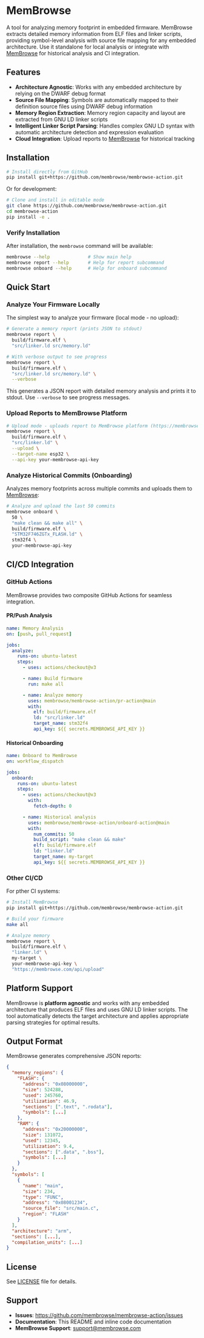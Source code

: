 # MemBrowse

A tool for analyzing memory footprint in embedded firmware. MemBrowse extracts detailed memory information from ELF files and linker scripts, providing symbol-level analysis with source file mapping for any embedded architecture. Use it standalone for local analysis or integrate with [MemBrowse](https://membrowse.com) for historical analysis and CI integration.


## Features

- **Architecture Agnostic**: Works with any embedded architecture by relying on the DWARF debug format
- **Source File Mapping**: Symbols are automatically mapped to their definition source files using DWARF debug information
- **Memory Region Extraction**: Memory region capacity and layout are extracted from GNU LD linker scripts
- **Intelligent Linker Script Parsing**: Handles complex GNU LD syntax with automatic architecture detection and expression evaluation
- **Cloud Integration**: Upload reports to [MemBrowse](https://membrowse.com) for historical tracking

## Installation

```bash
# Install directly from GitHub
pip install git+https://github.com/membrowse/membrowse-action.git
```

Or for development:

```bash
# Clone and install in editable mode
git clone https://github.com/membrowse/membrowse-action.git
cd membrowse-action
pip install -e .
```

### Verify Installation

After installation, the `membrowse` command will be available:

```bash
membrowse --help              # Show main help
membrowse report --help       # Help for report subcommand
membrowse onboard --help      # Help for onboard subcommand
```

## Quick Start

### Analyze Your Firmware Locally

The simplest way to analyze your firmware (local mode - no upload):

```bash
# Generate a memory report (prints JSON to stdout)
membrowse report \
  build/firmware.elf \
  "src/linker.ld src/memory.ld"

# With verbose output to see progress
membrowse report \
  build/firmware.elf \
  "src/linker.ld src/memory.ld" \
  --verbose
```

This generates a JSON report with detailed memory analysis and prints it to stdout. Use `--verbose` to see progress messages.

### Upload Reports to MemBrowse Platform

```bash
# Upload mode - uploads report to MemBrowse platform (https://membrowse.com)
membrowse report \
  build/firmware.elf \
  "src/linker.ld" \
  --upload \
  --target-name esp32 \
  --api-key your-membrowse-api-key
```

### Analyze Historical Commits (Onboarding)

Analyzes memory footprints across multiple commits and uploads them to [MemBrowse](https://membrowse.com):

```bash
# Analyze and upload the last 50 commits
membrowse onboard \
  50 \
  "make clean && make all" \
  build/firmware.elf \
  "STM32F746ZGTx_FLASH.ld" \
  stm32f4 \
  your-membrowse-api-key
```


## CI/CD Integration

### GitHub Actions

MemBrowse provides two composite GitHub Actions for seamless integration.

#### PR/Push Analysis

```yaml
name: Memory Analysis
on: [push, pull_request]

jobs:
  analyze:
    runs-on: ubuntu-latest
    steps:
      - uses: actions/checkout@v3

      - name: Build firmware
        run: make all

      - name: Analyze memory
        uses: membrowse/membrowse-action/pr-action@main
        with:
          elf: build/firmware.elf
          ld: "src/linker.ld"
          target_name: stm32f4
          api_key: ${{ secrets.MEMBROWSE_API_KEY }}
```

#### Historical Onboarding

```yaml
name: Onboard to MemBrowse
on: workflow_dispatch

jobs:
  onboard:
    runs-on: ubuntu-latest
    steps:
      - uses: actions/checkout@v3
        with:
          fetch-depth: 0

      - name: Historical analysis
        uses: membrowse/membrowse-action/onboard-action@main
        with:
          num_commits: 50
          build_script: "make clean && make"
          elf: build/firmware.elf
          ld: "linker.ld"
          target_name: my-target
          api_key: ${{ secrets.MEMBROWSE_API_KEY }}
```

### Other CI/CD

For pther CI systems:

```bash
# Install MemBrowse
pip install git+https://github.com/membrowse/membrowse-action.git

# Build your firmware
make all

# Analyze memory
membrowse report \
  build/firmware.elf \
  "linker.ld" \
  my-target \
  your-membrowse-api-key \
  "https://membrowse.com/api/upload"
```

## Platform Support

MemBrowse is **platform agnostic** and works with any embedded architecture that produces ELF files and uses GNU LD linker scripts. The tool automatically detects the target architecture and applies appropriate parsing strategies for optimal results.

## Output Format

MemBrowse generates comprehensive JSON reports:

```json
{
  "memory_regions": {
    "FLASH": {
      "address": "0x08000000",
      "size": 524288,
      "used": 245760,
      "utilization": 46.9,
      "sections": [".text", ".rodata"],
      "symbols": [...]
    },
    "RAM": {
      "address": "0x20000000",
      "size": 131072,
      "used": 12345,
      "utilization": 9.4,
      "sections": [".data", ".bss"],
      "symbols": [...]
    }
  },
  "symbols": [
    {
      "name": "main",
      "size": 234,
      "type": "FUNC",
      "address": "0x08001234",
      "source_file": "src/main.c",
      "region": "FLASH"
    }
  ],
  "architecture": "arm",
  "sections": [...],
  "compilation_units": [...]
}
```

## License

See [LICENSE](LICENSE) file for details.

## Support

- **Issues**: https://github.com/membrowse/membrowse-action/issues
- **Documentation**: This README and inline code documentation
- **MemBrowse Support**: support@membrowse.com
